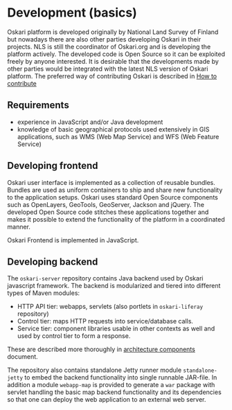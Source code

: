 # Development (basics)

Oskari platform is developed originally by National Land Survey of Finland but nowadays there are also other parties developing Oskari in their projects. NLS is still the coordinator of Oskari.org and is developing the platform actively. The developed code is Open Source so it can be exploited freely by anyone interested. It is desirable that the developments made by other parties would be integrated with the latest NLS version of Oskari platform. The preferred way of contributing Oskari is described in [How to contribute](/documentation/development/how_to_contribute)

## Requirements

* experience in JavaScript and/or Java development
* knowledge of basic geographical protocols used extensively in GIS applications, such as WMS (Web Map Service) and WFS (Web Feature Service)

## Developing frontend

Oskari user interface is implemented as a collection of reusable bundles. Bundles are used as uniform containers to ship and share new functionality to the application setups. Oskari uses standard Open Source components such as OpenLayers, GeoTools, GeoServer, Jackson and jQuery. The developed Open Source code stitches these applications together and makes it possible to extend the functionality of the platform in a coordinated manner. 

Oskari Frontend is implemented in JavaScript.

## Developing backend

The `oskari-server` repository contains Java backend used by Oskari javascript framework. The backend is modularized and tiered into different types of Maven modules:
* HTTP API tier: webapps, servlets (also portlets in `oskari-liferay` repository)
* Control tier: maps HTTP requests into service/database calls.
* Service tier: component libraries usable in other contexts as well and used by control tier to form a response.

These are described more thoroughly in [architecture components](/documentation/architecture/components) document.

The repository also contains standalone Jetty runner module `standalone-jetty` to embed the backend functionality into single runnable JAR-file. In addition a module `webapp-map` is provided to generate a `war` package with servlet handling the basic map backend functionality and its dependencies so that one can deploy the web application to an external web server.

